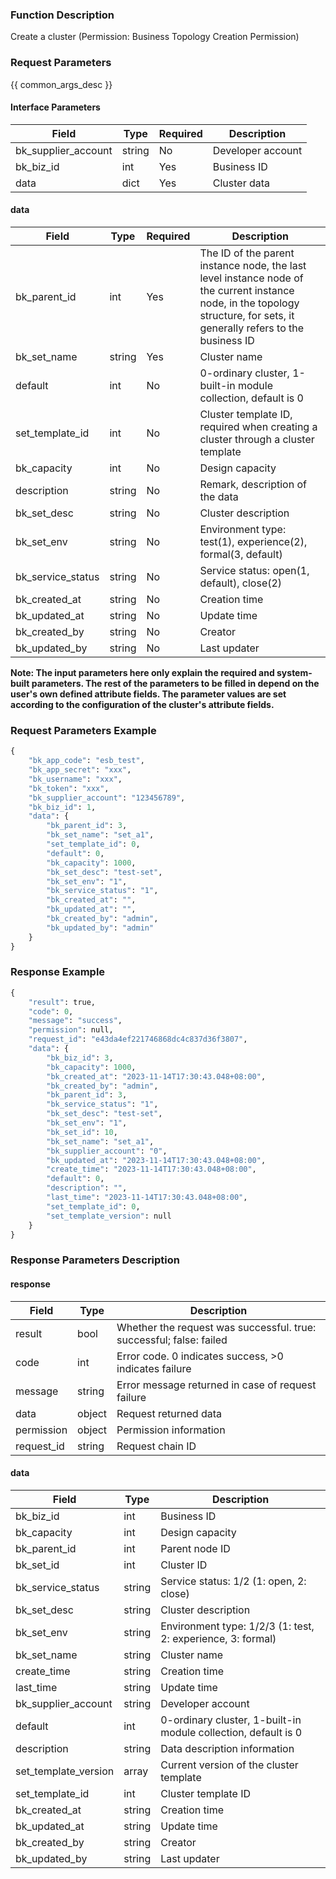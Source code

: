 ### Function Description

Create a cluster (Permission: Business Topology Creation Permission)

### Request Parameters

{{ common_args_desc }}

#### Interface Parameters

| Field               | Type   | Required | Description       |
| ------------------- | ------ | -------- | ----------------- |
| bk_supplier_account | string | No       | Developer account |
| bk_biz_id           | int    | Yes      | Business ID       |
| data                | dict   | Yes      | Cluster data      |

#### data

| Field             | Type   | Required | Description                                                  |
| ----------------- | ------ | -------- | ------------------------------------------------------------ |
| bk_parent_id      | int    | Yes      | The ID of the parent instance node, the last level instance node of the current instance node, in the topology structure, for sets, it generally refers to the business ID |
| bk_set_name       | string | Yes      | Cluster name                                                 |
| default           | int    | No       | 0-ordinary cluster, 1-built-in module collection, default is 0 |
| set_template_id   | int    | No       | Cluster template ID, required when creating a cluster through a cluster template |
| bk_capacity       | int    | No       | Design capacity                                              |
| description       | string | No       | Remark, description of the data                              |
| bk_set_desc       | string | No       | Cluster description                                          |
| bk_set_env        | string | No       | Environment type: test(1), experience(2), formal(3, default) |
| bk_service_status | string | No       | Service status: open(1, default), close(2)                   |
| bk_created_at     | string | No       | Creation time                                                |
| bk_updated_at     | string | No       | Update time                                                  |
| bk_created_by     | string | No       | Creator                                                      |
| bk_updated_by     | string | No       | Last updater                                                 |

**Note: The input parameters here only explain the required and system-built parameters. The rest of the parameters to be filled in depend on the user's own defined attribute fields. The parameter values are set according to the configuration of the cluster's attribute fields.**

### Request Parameters Example

```python
{
    "bk_app_code": "esb_test",
    "bk_app_secret": "xxx",
    "bk_username": "xxx",
    "bk_token": "xxx",
    "bk_supplier_account": "123456789",
    "bk_biz_id": 1,
    "data": {
        "bk_parent_id": 3,
        "bk_set_name": "set_a1",
        "set_template_id": 0,
        "default": 0,
        "bk_capacity": 1000,
        "bk_set_desc": "test-set",
        "bk_set_env": "1",
        "bk_service_status": "1",
        "bk_created_at": "",
        "bk_updated_at": "",
        "bk_created_by": "admin",
        "bk_updated_by": "admin"
    }
}
```

### Response Example

```python
{
    "result": true,
    "code": 0,
    "message": "success",
    "permission": null,
    "request_id": "e43da4ef221746868dc4c837d36f3807",
    "data": {
        "bk_biz_id": 3,
        "bk_capacity": 1000,
        "bk_created_at": "2023-11-14T17:30:43.048+08:00",
        "bk_created_by": "admin",
        "bk_parent_id": 3,
        "bk_service_status": "1",
        "bk_set_desc": "test-set",
        "bk_set_env": "1",
        "bk_set_id": 10,
        "bk_set_name": "set_a1",
        "bk_supplier_account": "0",
        "bk_updated_at": "2023-11-14T17:30:43.048+08:00",
        "create_time": "2023-11-14T17:30:43.048+08:00",
        "default": 0,
        "description": "",
        "last_time": "2023-11-14T17:30:43.048+08:00",
        "set_template_id": 0,
        "set_template_version": null
    }
}
```

### Response Parameters Description

#### response

| Field       | Type   | Description                                                  |
| ---------- | ------ | ------------------------------------------------------------ |
| result     | bool   | Whether the request was successful. true: successful; false: failed |
| code       | int    | Error code. 0 indicates success, >0 indicates failure        |
| message    | string | Error message returned in case of request failure            |
| data       | object | Request returned data                                        |
| permission | object | Permission information                                       |
| request_id | string | Request chain ID                                             |

#### data

| Field                 | Type   | Description                                                  |
| -------------------- | ------ | ------------------------------------------------------------ |
| bk_biz_id            | int    | Business ID                                                  |
| bk_capacity          | int    | Design capacity                                              |
| bk_parent_id         | int    | Parent node ID                                               |
| bk_set_id            | int    | Cluster ID                                                   |
| bk_service_status    | string | Service status: 1/2 (1: open, 2: close)                      |
| bk_set_desc          | string | Cluster description                                          |
| bk_set_env           | string | Environment type: 1/2/3 (1: test, 2: experience, 3: formal)  |
| bk_set_name          | string | Cluster name                                                 |
| create_time          | string | Creation time                                                |
| last_time            | string | Update time                                                  |
| bk_supplier_account  | string | Developer account                                            |
| default              | int    | 0-ordinary cluster, 1-built-in module collection, default is 0 |
| description          | string | Data description information                                 |
| set_template_version | array  | Current version of the cluster template                      |
| set_template_id      | int    | Cluster template ID                                          |
| bk_created_at        | string | Creation time                                                |
| bk_updated_at        | string | Update time                                                  |
| bk_created_by        | string | Creator                                                      |
| bk_updated_by        | string | Last updater                                                 |